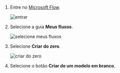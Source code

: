 1. Entre no [Microsoft Flow](https://flow.microsoft.com).
   
    ![entrar](media/modern-approvals/sign-in.png)
2. Selecione a guia **Meus fluxos**.
   
    ![selecione meus fluxos](media/modern-approvals/select-my-flows.png)
3. Selecione **Criar do zero**.
   
    ![criar do zero](media/modern-approvals/blank-template.png)

4. Selecione o botão **Criar de um modelo em branco**.

